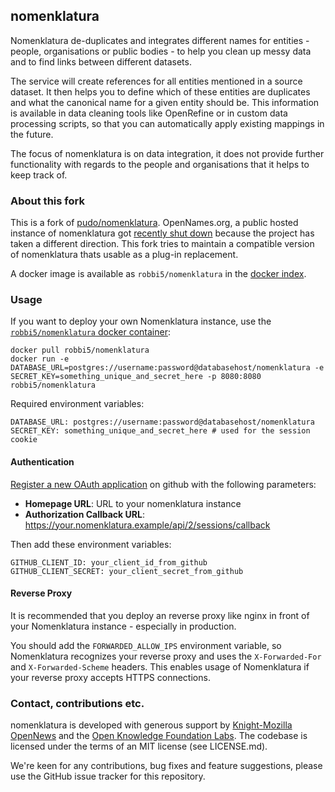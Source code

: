## nomenklatura

Nomenklatura de-duplicates and integrates different names for entities - people, organisations or public bodies - to help you clean up messy data and to find links between different datasets.

The service will create references for all entities mentioned in a source dataset. It then helps you to define which of these entities are duplicates and what the canonical name for a given entity should be. This information is available in data cleaning tools like OpenRefine or in custom data processing scripts, so that you can automatically apply existing mappings in the future. 

The focus of nomenklatura is on data integration, it does not provide further functionality with regards to the people and organisations that it helps to keep track of. 

### About this fork
This is a fork of [pudo/nomenklatura](https://github.com/pudo/nomenklatura). OpenNames.org, a public hosted instance of nomenklatura got [recently shut down](https://github.com/pudo/nomenklatura/wiki/OpenNames.org-Shutdown-Notice) because the project has taken a different direction. This fork tries to maintain a compatible version of nomenklatura thats usable as a plug-in replacement.

A docker image is available as `robbi5/nomenklatura` in the [docker index](https://registry.hub.docker.com/u/robbi5/nomenklatura/).

### Usage

If you want to deploy your own Nomenklatura instance, use the [`robbi5/nomenklatura` docker container](https://registry.hub.docker.com/u/robbi5/nomenklatura/):

```
docker pull robbi5/nomenklatura
docker run -e DATABASE_URL=postgres://username:password@databasehost/nomenklatura -e SECRET_KEY=something_unique_and_secret_here -p 8080:8080 robbi5/nomenklatura
```

Required environment variables:
```
DATABASE_URL: postgres://username:password@databasehost/nomenklatura
SECRET_KEY: something_unique_and_secret_here # used for the session cookie
```

#### Authentication
[Register a new OAuth application](https://github.com/settings/developers) on github with the following parameters:

* __Homepage URL__: URL to your nomenklatura instance
* __Authorization Callback URL__: https://your.nomenklatura.example/api/2/sessions/callback

Then add these environment variables:
```
GITHUB_CLIENT_ID: your_client_id_from_github
GITHUB_CLIENT_SECRET: your_client_secret_from_github
```

#### Reverse Proxy
It is recommended that you deploy an reverse proxy like nginx in front of your Nomenklatura instance - especially in production.

You should add the `FORWARDED_ALLOW_IPS` environment variable, so Nomenklatura recognizes your reverse proxy and
uses the `X-Forwarded-For` and `X-Forwarded-Scheme` headers. This enables usage of Nomenklatura if your reverse proxy accepts HTTPS connections.

### Contact, contributions etc.

nomenklatura is developed with generous support by [Knight-Mozilla OpenNews](http://opennews.org) and the [Open Knowledge Foundation Labs](http://okfnlabs.org). The codebase is licensed under the terms of an MIT license (see LICENSE.md).

We're keen for any contributions, bug fixes and feature suggestions, please use the GitHub issue tracker for this repository. 

